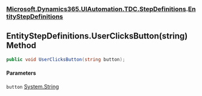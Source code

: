 ### [Microsoft.Dynamics365.UIAutomation.TDC.StepDefinitions](Microsoft.Dynamics365.UIAutomation.TDC.StepDefinitions.md 'Microsoft.Dynamics365.UIAutomation.TDC.StepDefinitions').[EntityStepDefinitions](EntityStepDefinitions.md 'Microsoft.Dynamics365.UIAutomation.TDC.StepDefinitions.EntityStepDefinitions')

## EntityStepDefinitions.UserClicksButton(string) Method

```csharp
public void UserClicksButton(string button);
```
#### Parameters

<a name='Microsoft.Dynamics365.UIAutomation.TDC.StepDefinitions.EntityStepDefinitions.UserClicksButton(string).button'></a>

`button` [System.String](https://docs.microsoft.com/en-us/dotnet/api/System.String 'System.String')